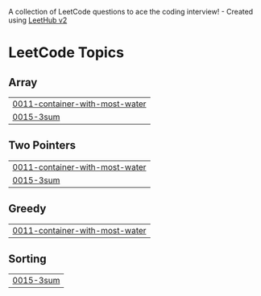 A collection of LeetCode questions to ace the coding interview! - Created using [LeetHub v2](https://github.com/arunbhardwaj/LeetHub-2.0)
<!---LeetCode Topics Start-->
# LeetCode Topics
## Array
|  |
| ------- |
| [0011-container-with-most-water](https://github.com/ffrazi/LC_solution/tree/master/0011-container-with-most-water) |
| [0015-3sum](https://github.com/ffrazi/LC_solution/tree/master/0015-3sum) |
## Two Pointers
|  |
| ------- |
| [0011-container-with-most-water](https://github.com/ffrazi/LC_solution/tree/master/0011-container-with-most-water) |
| [0015-3sum](https://github.com/ffrazi/LC_solution/tree/master/0015-3sum) |
## Greedy
|  |
| ------- |
| [0011-container-with-most-water](https://github.com/ffrazi/LC_solution/tree/master/0011-container-with-most-water) |
## Sorting
|  |
| ------- |
| [0015-3sum](https://github.com/ffrazi/LC_solution/tree/master/0015-3sum) |
<!---LeetCode Topics End-->